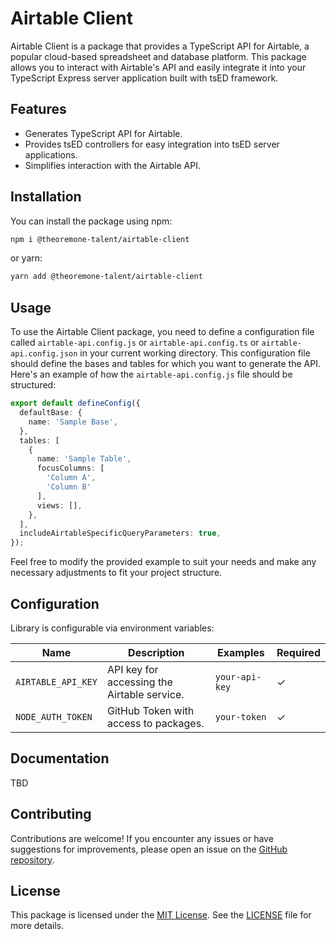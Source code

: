 # Airtable Client

Airtable Client is a package that provides a TypeScript API for Airtable, a popular cloud-based spreadsheet and database platform. This package allows you to interact with Airtable's API and easily integrate it into your TypeScript Express server application built with tsED framework.

## Features

- Generates TypeScript API for Airtable.
- Provides tsED controllers for easy integration into tsED server applications.
- Simplifies interaction with the Airtable API.

## Installation

You can install the package using npm:

```bash
npm i @theoremone-talent/airtable-client
```

or yarn:

```bash
yarn add @theoremone-talent/airtable-client
```

## Usage

To use the Airtable Client package, you need to define a configuration file called `airtable-api.config.js` or `airtable-api.config.ts` or `airtable-api.config.json` in your current working directory. This configuration file should define the bases and tables for which you want to generate the API. Here's an example of how the `airtable-api.config.js` file should be structured:

```typescript
export default defineConfig({
  defaultBase: {
    name: 'Sample Base',
  },
  tables: [
    {
      name: 'Sample Table',
      focusColumns: [
        'Column A',
        'Column B'
      ],
      views: [],
    },
  ],
  includeAirtableSpecificQueryParameters: true,
});
```

Feel free to modify the provided example to suit your needs and make any necessary adjustments to fit your project structure.

## Configuration

Library is configurable via environment variables:

| Name               | Description                                 | Examples       | Required |
| ------------------ | ------------------------------------------- | -------------- | -------- |
| `AIRTABLE_API_KEY` | API key for accessing the Airtable service. | `your-api-key` | ✓        |
| `NODE_AUTH_TOKEN`  | GitHub Token with access to packages.       | `your-token`   | ✓        |

## Documentation

TBD

## Contributing

Contributions are welcome! If you encounter any issues or have suggestions for improvements, please open an issue on the [GitHub repository](https://github.com/TheoremOne-Talent/airtable-client).

## License

This package is licensed under the [MIT License](https://opensource.org/licenses/MIT). See the [LICENSE](./LICENSE) file for more details.
